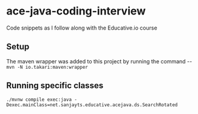 # ace-java-coding-interview

Code snippets as I follow along with the Educative.io course

## Setup 

The maven wrapper was added to this project by running the command -- `mvn -N io.takari:maven:wrapper`


## Running specific classes

`./mvnw compile exec:java -Dexec.mainClass=net.sanjayts.educative.acejava.ds.SearchRotated`